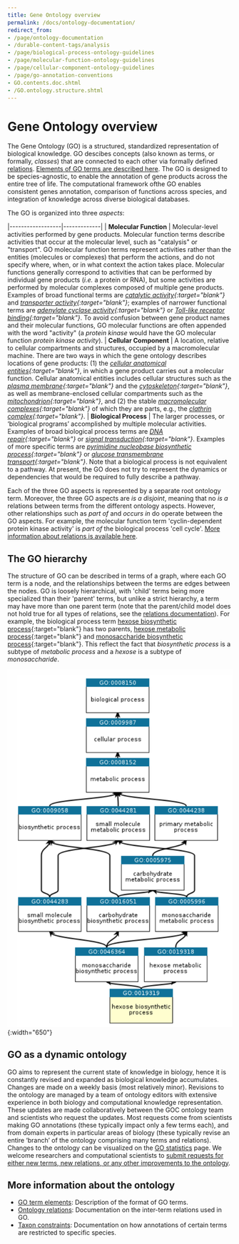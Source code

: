 ```yaml
---
title: Gene Ontology overview
permalink: /docs/ontology-documentation/
redirect_from: 
- /page/ontology-documentation
- /durable-content-tags/analysis
- /page/biological-process-ontology-guidelines
- /page/molecular-function-ontology-guidelines
- /page/cellular-component-ontology-guidelines
- /page/go-annotation-conventions
- GO.contents.doc.shtml
- /GO.ontology.structure.shtml
---
```


# Gene Ontology overview
The Gene Ontology (GO) is a structured, standardized representation of biological knowledge. GO descibes concepts (also known as terms, or formally, *classes*) that are connected to each other via formally defined [relations](/docs/ontology-relations/). [Elements of GO terms are described here](/docs/ontology/). 
The GO is designed to be species-agnostic, to enable the annotation of gene products across the entire tree of life. The computational framework ofthe GO enables consistent genes annotation, comparison of functions across species, and integration of knowledge across diverse biological databases. 

The GO is organized into three *aspects*: 

|------------------|-------------|
| **Molecular Function** | Molecular-level activities performed by gene products. Molecular function terms describe activities that occur at the molecular level, such as "catalysis" or "transport". GO molecular function terms represent activities rather than the entities (molecules or complexes) that perform the actions, and do not specify where, when, or in what context the action takes place. Molecular functions generally correspond to activities that can be performed by individual gene products (*i.e.* a protein or RNA), but some activities are performed by molecular complexes composed of multiple gene products. Examples of broad functional terms are *[catalytic activity](http://amigo.geneontology.org/amigo/term/GO:0003824){:target="blank"}* and *[transporter activity](http://amigo.geneontology.org/amigo/term/GO:0005215){:target="blank"}*; examples of narrower functional terms are *[adenylate cyclase activity](http://amigo.geneontology.org/amigo/term/GO:0004016){:target="blank"}* or *[Toll-like receptor binding](http://amigo.geneontology.org/amigo/term/GO:0035325){:target="blank"}*. To avoid confusion between gene product names and their molecular functions, GO molecular functions are often appended with the word "activity" (a *protein kinase* would have the GO molecular function *protein kinase activity*).
| **Cellular Component** | A location, relative to cellular compartments and structures, occupied by a macromolecular machine. There are two ways in which the gene ontology describes locations of gene products: (1) the *[cellular anatomical entities](http://amigo.geneontology.org/amigo/term/GO:0110165){:target="blank"}*, in which a gene product carries out a molecular function. Cellular anatomical entities includes cellular structures such as the *[plasma membrane](http://amigo.geneontology.org/amigo/term/GO:0005886){:target="blank"}* and the *[cytoskeleton](http://amigo.geneontology.org/amigo/term/GO:0005856){:target="blank"}*, as well as membrane-enclosed cellular compartments such as the *[mitochondrion](http://amigo.geneontology.org/amigo/term/GO:0005739){:target="blank"}*, and (2) the stable *[macromolecular complexes](http://amigo.geneontology.org/amigo/term/GO:0032991){:target="blank"}* of which they are parts,  e.g., the *[clathrin complex](http://amigo.geneontology.org/amigo/term/GO:0071439){:target="blank"}*.
| **Biological Process** | The larger processes, or ‘biological programs’ accomplished by multiple molecular activities. Examples of broad biological process terms are *[DNA repair](http://amigo.geneontology.org/amigo/term/GO:0006281){:target="blank"}* or *[signal transduction](http://amigo.geneontology.org/amigo/term/GO:0007165){:target="blank"}*. Examples of more specific terms are *[pyrimidine nucleobase biosynthetic process](http://amigo.geneontology.org/amigo/term/GO:0019856){:target="blank"}* or *[glucose transmembrane transport](http://amigo.geneontology.org/amigo/term/GO:1904659){:target="blank"}*. Note that a biological process is not equivalent to a pathway. At present, the GO does not try to represent the dynamics or dependencies that would be required to fully describe a pathway.

Each of the three GO aspects is represented by a separate root ontology term. Moreover, the three GO aspects are *is a disjoint*, meaning that no *is a* relations between terms from the different ontology aspects. However, other relationships such as *part of* and *occurs in* do operate between the GO aspects. For example, the molecular function term 'cyclin-dependent protein kinase activity' is *part of* the biological process 'cell cycle'. [More information about relations is available here](/docs/ontology-relations/).

## The GO hierarchy
The structure of GO can be described in terms of a graph, where each GO term is a node, and the relationships between the terms are edges between the nodes. GO is loosely hierarchical, with 'child' terms being more specialized than their 'parent' terms, but unlike a strict hierarchy, a term may have more than one parent term (note that the parent/child model does not hold true for all types of relations, see the [relations documentation](/docs/ontology-relations/)). For example, the biological process term [hexose biosynthetic process](http://amigo.geneontology.org/amigo/term/GO:0019319){:target="blank"} has two parents, [hexose metabolic process](http://amigo.geneontology.org/amigo/term/GO:0019318){:target="blank"} and [monosaccharide biosynthetic process](http://amigo.geneontology.org/amigo/term/GO:0046364){:target="blank"}. This reflect the fact that *biosynthetic process* is a subtype of *metabolic process* and a *hexose* is a subtype of *monosaccharide*.

![link description](/assets/hexose-biosynthetic-process.png){:width="650"}


## GO as a dynamic ontology
GO aims to represent the current state of knowledge in biology, hence it is constantly revised and expanded as biological knowledge accumulates. Changes are made on a weekly basis (most relatively minor). Revisions to the ontology are managed by a team of ontology editors with extensive experience in both biology and computational knowledge representation. These updates are made collaboratively between the GOC ontology team and scientists who request the updates. Most requests come from scientists making GO annotations (these typically impact only a few terms each), and from domain experts in particular areas of biology (these typically revise an entire ‘branch’ of the ontology comprising many terms and relations). Changes to the ontology can be visualized on the [GO statistics](/stats.html) page. We welcome researchers and computational scientists to [submit requests for either new terms, new relations, or any other improvements to the ontology](/docs/contributing-to-go-terms/).

## More information about the ontology
* [GO term elements](/docs/ontology/): Description of the format of GO terms.
* [Ontology relations](/docs/ontology-relations/): Documentation on the inter-term relations used in GO.
* [Taxon constraints](/docs/taxon-constraints/): Documentation on how annotations of certain terms are restricted to specific species. 

